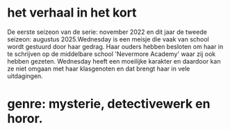 # het verhaal in het kort 
De eerste seizeon van de serie: november 2022 en dit jaar de tweede seizeon: augustus 2025.Wednesday is een meisje die vaak van school wordt gestuurd door haar gedrag. Haar ouders hebben besloten om haar in te schrijven op de middelbare school 'Nevermore Academy' waar zij ook hebben gezeten. Wednesday heeft een moeilijke karakter en daardoor kan ze niet omgaan met haar klasgenoten en dat brengt haar in vele uitdagingen.
# genre: mysterie, detectivewerk en horor.